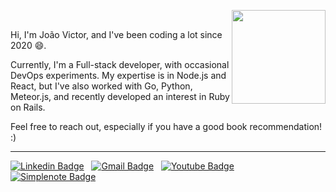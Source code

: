 <img src="https://media.tenor.com/NyiTKzjGE_QAAAAM/back-to.gif" align="right" width=150 /><br>

Hi, I'm João Victor, and I've been coding a lot since 2020 😄.

Currently, I'm a Full-stack developer, with occasional DevOps experiments. My expertise is in Node.js and React, but I've also worked with Go, Python, Meteor.js, and recently developed an interest in Ruby on Rails.

Feel free to reach out, especially if you have a good book recommendation! :)

<hr>

[![Linkedin Badge](https://img.shields.io/badge/linkedin%20-%230077B5.svg?&style=for-the-badge&logo=linkedin&logoColor=white)](https://www.linkedin.com/in/joaovictornsv/) &nbsp;
[![Gmail Badge](https://img.shields.io/badge/Gmail-FFFFFF.svg?&style=for-the-badge&logo=gmail&logoColor=23DC322F)](mailto:joaovictornsv@gmail.com) &nbsp;
[![Youtube Badge](https://img.shields.io/badge/YOUTUBE-%23DC322F.svg?&style=for-the-badge&logo=youtube&logoColor=white)](https://youtube.com/@jvnsdev) &nbsp;
[![Simplenote Badge](https://img.shields.io/badge/BLOG-%233361CC.svg?&style=for-the-badge&logo=simplenote&logoColor=white)](https://brain-backup-joaovictornsv.svc-us5.zcloud.ws) &nbsp;
